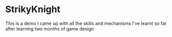 # StrikyKnight
 This is a demo I came up with all the skills and mechanisms I've learnt so far after learning two months of game design
